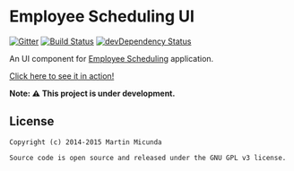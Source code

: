 Employee Scheduling UI
======================

[![Gitter](https://badges.gitter.im/Join%20Chat.svg)](https://gitter.im/martinmicunda/employee-scheduling-ui?utm_source=badge&utm_medium=badge&utm_campaign=pr-badge&utm_content=badge)
[![Build Status](https://secure.travis-ci.org/martinmicunda/employee-scheduling-ui.png)](http://travis-ci.org/martinmicunda/employee-scheduling-ui) [![devDependency Status](https://david-dm.org/martinmicunda/employee-scheduling-ui/dev-status.png)](https://david-dm.org/martinmicunda/employee-scheduling-ui#info=devDependencies) 

An UI component for [Employee Scheduling](https://github.com/martinmicunda/employee-scheduling) application.

[Click here to see it in action!](http://martinmicunda.github.io/employee-scheduling-ui/dist)

**Note: :warning: This project is under development.**

## License

    Copyright (c) 2014-2015 Martin Micunda  

    Source code is open source and released under the GNU GPL v3 license.
